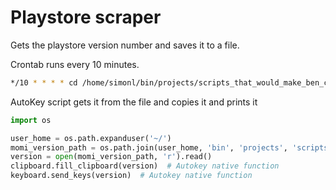# Playstore scraper

Gets the playstore version number and saves it to a file.

Crontab runs every 10 minutes.

```bash
*/10 * * * * cd /home/simonl/bin/projects/scripts_that_would_make_ben_cringe ; /usr/bin/python -m playstore_scraper.get_playstore_latest_version
```

AutoKey script gets it from the file and copies it and prints it

```python
import os

user_home = os.path.expanduser('~/')
momi_version_path = os.path.join(user_home, 'bin', 'projects', 'scripts_that_would_make_ben_cringe', 'playstore_scraper', 'data', 'MomiVersion.txt')
version = open(momi_version_path, 'r').read()
clipboard.fill_clipboard(version)  # Autokey native function
keyboard.send_keys(version)  # Autokey native function
```
